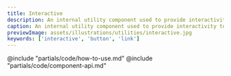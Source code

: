 ```yaml
---
title: Interactive
description: An internal utility component used to provide interactivity to other components.
caption: An internal utility component used to provide interactivity to other components.
previewImage: assets/illustrations/utilities/interactive.jpg
keywords: ['interactive', 'button', 'link']
---
```


<section data-tab="Code">
  @include "partials/code/how-to-use.md"
  @include "partials/code/component-api.md"
  <!-- @include "partials/code/showcase.md" -->
</section>

